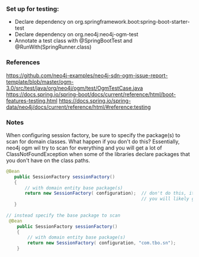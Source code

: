 
### Set up for testing:
*   Declare dependency on org.springframework.boot:spring-boot-starter-test
*   Declare dependency on org.neo4j:neo4j-ogm-test
*   Annotate a test class with @SpringBootTest and @RunWith(SpringRunner.class)

### References
https://github.com/neo4j-examples/neo4j-sdn-ogm-issue-report-template/blob/master/ogm-3.0/src/test/java/org/neo4j/ogm/test/OgmTestCase.java
https://docs.spring.io/spring-boot/docs/current/reference/html/boot-features-testing.html
https://docs.spring.io/spring-data/neo4j/docs/current/reference/html/#reference:testing

### Notes
When configuring session factory, be sure to specify the package(s) to scan for domain classes. What happen if you 
don't do this? Essentially, neo4j ogm wil try to scan for everything and you will get a lot of ClassNotFoundException
 when some of the libraries declare packages that you don't have on the class paths. 
 ```java
 @Bean
    public SessionFactory sessionFactory()
    {
        // with domain entity base package(s)
        return new SessionFactory( configuration);  // don't do this, it will cause unexpected packages to be scanned
                                                    // you will likely get a lot of ClassNotFoundException 
    }
    
 // instead specify the base package to scan
  @Bean
     public SessionFactory sessionFactory()
     {
         // with domain entity base package(s)
         return new SessionFactory( configuration, "com.tbo.sn");
     }
```
